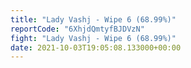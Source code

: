 ```yaml
---
title: "Lady Vashj - Wipe 6 (68.99%)"
reportCode: "6XhjdQmtyfBJDVzN"
fight: "Lady Vashj - Wipe 6 (68.99%)"
date: 2021-10-03T19:05:08.133000+00:00
---
```

